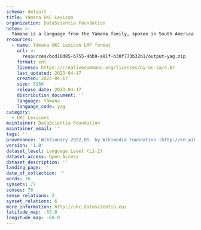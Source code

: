 ```yaml
---
schema: default
title: Yámana UKC Lexicon
organization: DataScientia Foundation
notes: >-
  Yámana is a language from the Yámana family, spoken in South America. The UKC Lexicon of Yámana is represented as a lexico-semantic network. It consists of words, word senses, synsets, as well as sense-level and synset-level relationships.
resources:
  - name: Yámana UKC Lexicon LMF format
    url: >-
      resources/bcd10d85-b755-4bb9-a81f-b38f773b32b1/output-yag.zip
    format: xml
    license: https://creativecommons.org/licenses/by-nc-sa/4.0/
    last_updated: 2023-04-17
    created: 2023-04-17
    size: 5956
    release_date: 2023-04-17
    distribution_document: ''
    language: Yámana
    language_code: yag
category:
  - UKC Lexicons
maintainer: DataScientia Foundation
maintainer_email: ''
tags: ''
provenance: 'Wiktionary 2022.01. by Wikimedia Foundation (http://en.wiktionary.org); KinDiv: Kinship Diversity 1.0 by Temuulen Khishigsuren (http://ukc.disi.unitn.it/index.php/kinship/); MorphyNet 2.0 by Gábor Bella and Khuyagbaatar Batsuren (http://ukc.disi.unitn.it/index.php/morphynet/); Antonymy 1.0 by Gábor Bella (http://ukc.datascientia.eu); Princeton WordNet 2.1 by Princeton University (https://wordnet.princeton.edu)'
version: '1.0'
dataset_level: Language Level (L1-2)
dataset_access: Open Access
dataset_description: ''
landing_page: ''
date_of_collection: ''
words: 76
synsets: 77
senses: 76
sense_relations: 2
synset_relations: 6
more_information: http://ukc.datascientia.eu/
latitude_map: -55.0
longitude_map: -68.0
---
```


